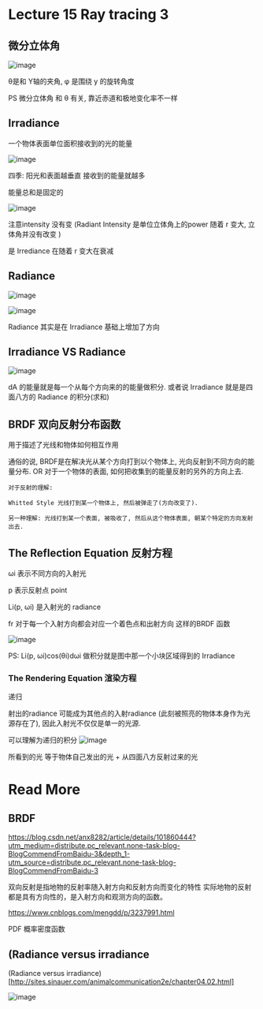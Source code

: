 # Lecture 15 Ray tracing 3

## 微分立体角

![image](https://raw.githubusercontent.com/lumixraku/NotesForGraphics/master/images/radiance6.png)

θ是和 Y轴的夹角, φ 是围绕 y 的旋转角度

PS  微分立体角 和 θ 有关, 靠近赤道和极地变化率不一样

## Irradiance
一个物体表面单位面积接收到的光的能量

![image](https://raw.githubusercontent.com/lumixraku/NotesForGraphics/master/images/irradiance.png)

四季: 阳光和表面越垂直 接收到的能量就越多

能量总和是固定的

![image](https://raw.githubusercontent.com/lumixraku/NotesForGraphics/master/images/irradiance2.png)

注意intensity 没有变 (Radiant Intensity 是单位立体角上的power 随着 r 变大, 立体角并没有改变 )

是 Irrediance 在随着 r 变大在衰减


## Radiance

![image](https://raw.githubusercontent.com/lumixraku/NotesForGraphics/master/images/radiance6.png)

![image](https://raw.githubusercontent.com/lumixraku/NotesForGraphics/master/images/radiance7.png)

Radiance 其实是在 Irradiance 基础上增加了方向

## Irradiance  VS  Radiance

![image](https://raw.githubusercontent.com/lumixraku/NotesForGraphics/master/images/radiance8.png)

dA 的能量就是每一个从每个方向来的的能量做积分.  或者说 Irradiance 就是是四面八方的 Radiance 的积分(求和)

## BRDF 双向反射分布函数
用于描述了光线和物体如何相互作用

通俗的说, BRDF是在解决光从某个方向打到以个物体上, 光向反射到不同方向的能量分布. OR  对于一个物体的表面, 如何把收集到的能量反射的另外的方向上去.

```
对于反射的理解:

Whitted Style 光线打到某一个物体上, 然后被弹走了(方向改变了).

另一种理解: 光线打到某一个表面, 被吸收了, 然后从这个物体表面, 朝某个特定的方向发射出去.
```

## The Reflection Equation 反射方程

ωi 表示不同方向的入射光

p 表示反射点 point

Li(p, ωi) 是入射光的 radiance

fr 对于每一个入射方向都会对应一个着色点和出射方向 这样的BRDF 函数


![image](https://raw.githubusercontent.com/lumixraku/NotesForGraphics/master/images/brdf.png)

PS: Li(p, ωi)cos(θi)dωi 做积分就是图中那一个小块区域得到的 Irradiance








### The Rendering Equation 渲染方程


递归

射出的radiance 可能成为其他点的入射radiance (此刻被照亮的物体本身作为光源存在了), 因此入射光不仅仅是单一的光源.



可以理解为递归的积分
![image](https://raw.githubusercontent.com/lumixraku/NotesForGraphics/master/images/rendering.jpg)

所看到的光 等于物体自己发出的光 + 从四面八方反射过来的光


# Read More

## BRDF
https://blog.csdn.net/anx8282/article/details/101860444?utm_medium=distribute.pc_relevant.none-task-blog-BlogCommendFromBaidu-3&depth_1-utm_source=distribute.pc_relevant.none-task-blog-BlogCommendFromBaidu-3

双向反射是指地物的反射率随入射方向和反射方向而变化的特性  实际地物的反射都是具有方向性的，是入射方向和观测方向的函数。

https://www.cnblogs.com/mengdd/p/3237991.html

PDF 概率密度函数


## (Radiance versus irradiance
(Radiance versus irradiance)[http://sites.sinauer.com/animalcommunication2e/chapter04.02.html]

![image](https://raw.githubusercontent.com/lumixraku/NotesForGraphics/master/images/radiance11.jpg)
